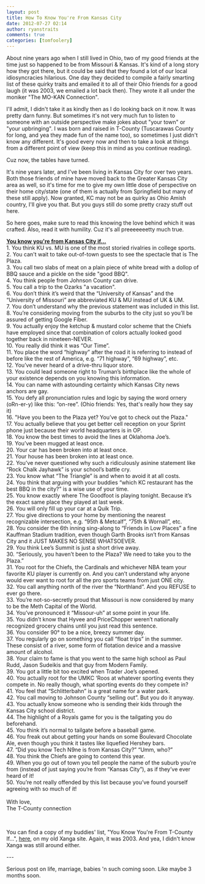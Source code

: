 ```yaml
---
layout: post
title: How To Know You're From Kansas City
date: 2012-07-27 02:14
author: ryanstraits
comments: true
categories: [tomfoolery]
---
```

<p>About nine years ago when I still lived in Ohio, two of my good friends at the time just so happened to be from Missouri &amp; Kansas. It's kind of a long story how they got there, but it could be said that they found a lot of our local idiosyncracies hilarious. One day they decided to compile a fairly smarting list of these quirky traits and emailed it to all of their Ohio friends for a good laugh (it was 2003, we emailed a lot back then). They wrote it all under the moniker "The MO-KAN Connection".</p>
<p>I'll admit, I didn't take it as kindly then as I do looking back on it now. It was pretty darn funny. But sometimes it's not very much fun to listen to someone with an outside perspective make jokes about "your town" or "your upbringing". I was born and raised in T-County (Tuscarawas County for long, and yea they made fun of the name too), so sometimes I just didn't know any different. It's good every now and then to take a look at things from a different point of view (keep this in mind as you continue reading).</p>
<p>Cuz now, the tables have turned.</p>
<p>It's nine years later, and I've been living in Kansas City for over two years. Both those friends of mine have moved back to the Greater Kansas City area as well, so it's time for me to give my own little dose of perspective on their home city/state (one of them is actually from Springfield but many of these still apply). Now granted, KC may not be as quirky as Ohio Amish country, I'll give you that. But you guys still do some pretty crazy stuff out here.</p>
<p>So here goes, make sure to read this knowing the love behind which it was crafted. Also, read it with humility. Cuz it's all preeeeeeetty much true.</p>
<p><span id="internal-source-marker_0.2757938215509057"><strong><span style="text-decoration:underline;">You know you're from Kansas City if...</span></strong><br />1. You think KU vs. MU is one of the most storied rivalries in college sports.<br />2. You can't wait to take out-of-town guests to see the spectacle that is The Plaza.<br />3. You call two slabs of meat on a plain piece of white bread with a dollop of BBQ sauce and a pickle on the side "good BBQ".<br />4. You think people from Johnson County can drive.<br />5. You call a trip to the Ozarks "a vacation".<br />6. You don&rsquo;t think it&rsquo;s weird that the &ldquo;University of Kansas&rdquo; and the &ldquo;University of Missouri&rdquo; are abbreviated KU &amp; MU instead of UK &amp; UM.<br />7. You don&rsquo;t understand why the previous statement was included in this list.<br />8. You&rsquo;re considering moving from the suburbs to the city just so you&rsquo;ll be assured of getting Google Fiber.<br />9. You actually enjoy the ketchup &amp; mustard color scheme that the Chiefs have employed since that combination of colors actually looked good together back in nineteen-NEVER.<br />10. You really did think it was &ldquo;Our Time&rdquo;.<br />11. You place the word &ldquo;highway&rdquo; after the road it is referring to instead of before like the rest of America, e.g. &ldquo;71 highway&rdquo;, &ldquo;69 highway&rdquo;, etc.<br />12. You&rsquo;ve never heard of a drive-thru liquor store.<br />13. You could lead someone right to Truman&rsquo;s birthplace like the whole of your existence depends on you knowing this information.<br />14. You can name with astounding certainty which Kansas City news anchors are gay.<br />15. You defy all pronunciation rules and logic by saying the word ornery (oRn-er-y) like this: &ldquo;on-ree&rdquo;. (Ohio friends: Yes, that's really how they say it)<br />16. "Have you been to the Plaza yet? You&rsquo;ve got to check out the Plaza."<br />17. You actually believe that you get better cell reception on your Sprint phone just because their world headquarters is in OP.<br />18. You know the best times to avoid the lines at Oklahoma Joe&rsquo;s.<br />19. You&rsquo;ve been mugged at least once.<br />20. Your car has been broken into at least once.<br />21. Your house has been broken into at least once.<br />22. You&rsquo;ve never questioned why such a ridiculously asinine statement like &ldquo;Rock Chalk Jayhawk&rdquo; is your school&rsquo;s battle cry.<br />23. You know what &ldquo;The Triangle&rdquo; is and when to avoid it at all costs.<br />24. You think that arguing with your buddies &ldquo;which KC restaurant has the best BBQ in the city?&rdquo; is a wise use of your time.<br />25. You know exactly where The Goodfoot is playing tonight. Because it&rsquo;s the exact same place they played at last week.<br />26. You will only fill up your car at a Quik Trip.<br />27. You give directions to your home by mentioning the nearest recognizable intersection, e.g. &ldquo;95th &amp; Metcalf&rdquo;, &ldquo;75th &amp; Wornall&rdquo;, etc.<br />28. You consider the 6th inning sing-along to &ldquo;Friends in Low Places&rdquo; a fine Kauffman Stadium tradition, even though Garth Brooks isn&rsquo;t from Kansas City and it JUST MAKES NO SENSE WHATSOEVER.<br />29. You think Lee&rsquo;s Summit is just a short drive away.<br />30. &ldquo;Seriously, you haven&rsquo;t been to the Plaza? We need to take you to the Plaza.&rdquo;<br />31. You root for the Chiefs, the Cardinals and whichever NBA team your favorite KU player is currently on. And you can&rsquo;t understand why anyone would ever want to root for all the pro sports teams from just ONE city.<br />32. You call anything north of the river the &ldquo;Northland&rdquo;. And you REFUSE to ever go there.<br />33. You&rsquo;re not-so-secretly proud that Missouri is now considered by many to be the Meth Capital of the World.<br />34. You&rsquo;ve pronounced it &ldquo;Missour-uh&rdquo; at some point in your life.<br />35. You didn&rsquo;t know that Hyvee and PriceChopper weren&rsquo;t nationally recognized grocery chains until you just read this sentence.<br />36. You consider 90&deg; to be a nice, breezy summer day.<br />37. You regularly go on something you call &ldquo;float trips&rdquo; in the summer. These consist of a river, some form of flotation device and a massive amount of alcohol.<br />38. Your claim to fame is that you went to the same high school as Paul Rudd, Jason Sudeikis and that guy from Modern Family.<br />39. You got a little bit too excited when Trader Joe&rsquo;s opened.<br />40. You actually root for the UMKC &lsquo;Roos at whatever sporting events they compete in. No really though, what sporting events do they compete in?<br />41. You feel that &ldquo;Schlitterbahn&rdquo; is a great name for a water park.<br />42. You call moving to Johnson County &ldquo;selling out&rdquo;. But you do it anyway.<br />43. You actually know someone who is sending their kids through the Kansas City school district.<br />44. The highlight of a Royals game for you is the tailgating you do beforehand.<br />45. You think it&rsquo;s normal to tailgate before a baseball game.<br />46. You freak out about getting your hands on some Boulevard Chocolate Ale, even though you think it tastes like liquefied Hershey bars.<br />47. &ldquo;Did you know Tech N9ne is from Kansas City?&rdquo; &ldquo;Umm, who?&rdquo;<br />48. You think the Chiefs are going to contend this year.<br />49. When you go out of town you tell people the name of the suburb you&rsquo;re from (instead of just saying you&rsquo;re from &ldquo;Kansas City&rdquo;), as if they&rsquo;ve ever heard of it!<br />50. You&rsquo;re not really offended by this list because you&rsquo;ve found yourself agreeing with so much of it!<br /><br />With love,<br />The T-County connection</span></p>
<p>&nbsp;</p>
<p>You can find a copy of my buddies' list, "You Know You're From T-County If...",&nbsp;<a href="http://bluestarmorning.xanga.com/11899865/item/">here</a>, on my old Xanga site. Again, it was 2003. And yea, I didn't know Xanga was still around either.</p>
<p>---</p>
<p>Serious post on life, marriage, babies 'n such coming soon. Like maybe 3 months soon.</p>

